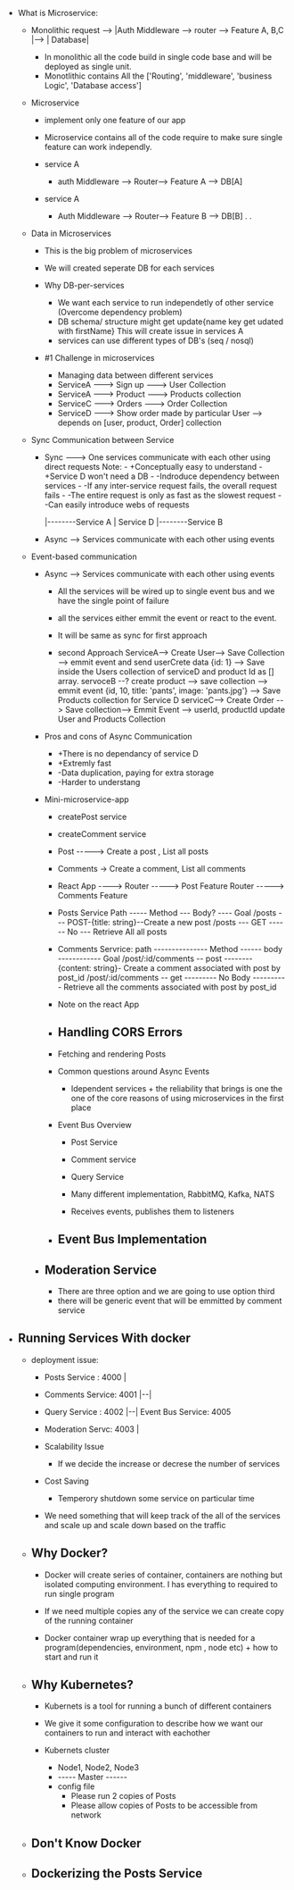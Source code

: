 - What is Microservice:

  - Monolithic
    request --> |Auth Middleware --> router --> Feature A, B,C |--> | Database|

    - In monolithic all the code build in single code base and will be deployed as single unit.
    - Monotlithic contains All the ['Routing', 'middleware', 'business Logic', 'Database access']

  - Microservice

    - implement only one feature of our app
    - Microservice contains all of the code require to make sure single feature can work independly.

    - service A
      - auth Middleware --> Router--> Feature A --> DB[A]
    - service A
      - Auth Middleware --> Router--> Feature B --> DB[B]
        .
        .

  - Data in Microservices

    - This is the big problem of microservices
    - We will created seperate DB for each services
    - Why DB-per-services

      - We want each service to run independetly of other service (Overcome dependency problem)
      - DB schema/ structure might get update{name key get udated with firstName} This will create issue in services A
      - services can use different types of DB's (seq / nosql)

    - #1 Challenge in microservices
      - Managing data between different services
      - ServiceA ---> Sign up ---> User Collection
      - ServiceA ---> Product ---> Products collection
      - ServiceC ---> Orders ---> Order Collection
      - ServiceD ---> Show order made by particular User --> depends on [user, product, Order] collection

  - Sync Communication between Service

    - Sync ---> One services communicate with each other
      using direct requests
      Note: - +Conceptually easy to understand - +Service D won't need a DB - -Indroduce dependency between services - -If any inter-service request fails, the overall request fails - -The entire request is only as fast as the slowest request - -Can easily introduce webs of requests

      |--------Service A
      |
      Service D |--------Service B

    - Async --> Services communicate with each other using events

  - Event-based communication

    - Async --> Services communicate with each other using events

      - All the services will be wired up to single event bus and we have the single point of failure
      - all the services either emmit the event or react to the event.
      - It will be same as sync for first approach

      - second Approach
        ServiceA--> Create User--> Save Collection --> emmit event and send userCrete data {id: 1} --> Save inside the Users collection of serviceD and product Id as [] array.
        servoceB --? create product --> save collection --> emmit event {id, 10, title: 'pants', image: 'pants.jpg'} --> Save Products collection for Service D
        serviceC--> Create Order --> Save collection--> Emmit Event --> userId, productId
        update User and Products Collection

    - Pros and cons of Async Communication

      - +There is no dependancy of service D
      - +Extremly fast
      - -Data duplication, paying for extra storage
      - -Harder to understang

    - Mini-microservice-app

      - createPost service
      - createComment service
      - Post -----> Create a post , List all posts
      - Comments -> Create a comment, List all comments

      - React App ----> Router -----> Post Feature
        Router -----> Comments Feature

      - Posts Service
        Path ----- Method --- Body? ---- Goal
        /posts --- POST-{title: string}--Create a new post
        /posts --- GET ------ No --- Retrieve All all posts

      - Comments Servrice:
        path --------------- Method ------ body ------------ Goal
        /post/:id/comments -- post -------- {content: string}- Create a comment associated with post by post_id
        /post/:id/comments -- get --------- No Body ---------- Retrieve all the comments associated with post by post_id

      - Note on the react App

      - ## Handling CORS Errors

      - Fetching and rendering Posts

      - Common questions around Async Events
        - Idependent services + the reliability that brings is one the one of the core reasons of using microservices in the first place
      - Event Bus Overview

        - Post Service
        - Comment service
        - Query Service

        - Many different implementation, RabbitMQ, Kafka, NATS
        - Receives events, publishes them to listeners

      - ## Event Bus Implementation

    - ## Moderation Service
      - There are three option and we are going to use option third
      - there will be generic event that will be emmitted by comment service

- ## Running Services With docker

  - deployment issue:

    - Posts Service : 4000 |
    - Comments Service: 4001 |--|
    - Query Service : 4002 |--| Event Bus Service: 4005
    - Moderation Servc: 4003 |

    - Scalability Issue
      - If we decide the increase or decrese the number of services
    - Cost Saving

      - Temperory shutdown some service on particular time

    - We need something that will keep track of the all of the services and scale up and scale down based on the traffic

  - ## Why Docker?

    - Docker will create series of container, containers are nothing but isolated computing environment. I has everything to required to run single program

    - If we need multiple copies any of the service we can create copy of the running container

    - Docker container wrap up everything that is needed for a program(dependencies, environment, npm , node etc) + how to start and run it

  - ## Why Kubernetes?

    - Kubernets is a tool for running a bunch of different containers
    - We give it some configuration to describe how we want our containers to run and interact with eachother

    - Kubernets cluster
      - Node1, Node2, Node3
      - ----- Master ------
      - config file
        - Please run 2 copies of Posts
        - Please allow copies of Posts to be accessible from network

  - ## Don't Know Docker

  - ## Dockerizing the Posts Service
